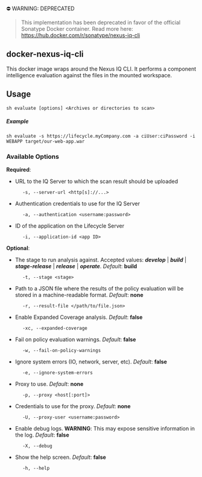 <!--

    Copyright (c) 2019-present Sonatype, Inc. All rights reserved.
    Includes the third-party code listed at http://links.sonatype.com/products/nexus/attributions.
    "Sonatype" is a trademark of Sonatype, Inc.

-->
:no_entry: WARNING: DEPRECATED
> This implementation has been deprecated in favor of the official Sonatype Docker container.
> Read more here: https://hub.docker.com/r/sonatype/nexus-iq-cli

## docker-nexus-iq-cli

This docker image wraps around the Nexus IQ CLI. It performs a component intelligence evaluation against the files in the mounted workspace.

## Usage
```
sh evaluate [options] <Archives or directories to scan>
```

##### _Example_
```
sh evaluate -s https://lifecycle.myCompany.com -a ciUser:ciPassword -i WEBAPP target/our-web-app.war 
```
 
### Available Options
**Required**:  
* URL to the IQ Server to which the scan result should be uploaded
```
      -s, --server-url <http[s]://...>
```
* Authentication credentials to use for the IQ Server
```
      -a, --authentication <username:password>
```
* ID of the application on the Lifecycle Server
```
      -i, --application-id <app ID>
```
**Optional**:

* The stage to run analysis against. Accepted values: **_develop_** | **_build_** | **_stage-release_** | **_release_** | **_operate_**.  _Default_: **build**
```
      -t, --stage <stage>
```
* Path to a JSON file where the results of the policy evaluation will be stored in a machine-readable format.  _Default_: **none**
```
      -r, --result-file </path/to/file.json>
```
* Enable Expanded Coverage analysis.  _Default_: **false**
```
      -xc, --expanded-coverage
```
* Fail on policy evaluation warnings.  _Default_: **false**
```
      -w, --fail-on-policy-warnings
```
* Ignore system errors (IO, network, server, etc).  _Default_: **false**
```
      -e, --ignore-system-errors
```
* Proxy to use.  _Default_: **none**
```
      -p, --proxy <host[:port]>
```
* Credentials to use for the proxy.  _Default_: **none**
```
      -U, --proxy-user <username:password>
```
* Enable debug logs. **WARNING**: This may expose sensitive information in the log.  _Default_: **false**
```
      -X, --debug
```
* Show the help screen.  _Default_: **false**
```
      -h, --help
```